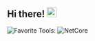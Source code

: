 ## Hi there! <img src="wave.gif" alt="Wave Emoji"  width="22.5px" />

![Favorite Tools:](https://img.shields.io/badge/favorite%20tools:%20-%23000.svg?&style=for-the-badge) 
![NetCore](https://img.shields.io/badge/.net%20core%20-%23007ACC.svg?&style=for-the-badge&logo=.net&logoColor=white) 
